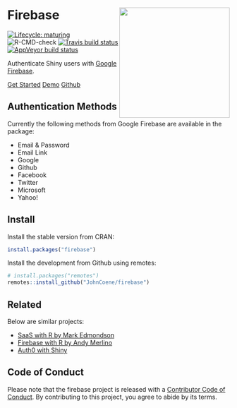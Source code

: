 # Firebase <img src="logo.png" align="right" height="250px" />

<!-- badges: start -->
[![Lifecycle: maturing](https://img.shields.io/badge/lifecycle-maturing-blue.svg)](https://www.tidyverse.org/lifecycle/#maturing)
![R-CMD-check](https://github.com/JohnCoene/fireblaze/workflows/R-CMD-check/badge.svg) 
[![Travis build status](https://travis-ci.org/JohnCoene/firebase.svg?branch=master)](https://travis-ci.org/JohnCoene/firebase)
[![AppVeyor build status](https://ci.appveyor.com/api/projects/status/github/JohnCoene/firebase?branch=master&svg=true)](https://ci.appveyor.com/project/JohnCoene/firebase)
<!-- badges: end -->

Authenticate Shiny users with [Google Firebase](https://firebase.google.com).

<a href="articles/get-started.html" class="btn btn-default"><i class="fa fa-rocket blue__color"></i> Get Started</a>
<a href="https://shiny.john-coene.com/firebase" target="_blank" class="btn btn-default"><i class="fa fa-desktop blue__color"></i> Demo</a>
<a href="https://github.com/JohnCoene/firebase" class="btn btn-default"><i class="fa fa-github blue__color"></i> Github</a>

## Authentication Methods

Currently the following methods from Google Firebase are available in the package:

* Email & Password
* Email Link
* Google
* Github
* Facebook
* Twitter
* Microsoft
* Yahoo!

## Install

Install the stable version from CRAN:

```r
install.packages("firebase")
```

Install the development from Github using remotes:

```r
# install.packages("remotes")
remotes::install_github("JohnCoene/firebase")
```

## Related

Below are similar projects:

- [SaaS with R by Mark Edmondson](https://github.com/MarkEdmondson1234/Shiny-R-SaaS/)
- [Firebase with R by Andy Merlino](https://github.com/shinyonfire/sof-auth-example)
- [Auth0 with Shiny](https://auth0.com/blog/adding-authentication-to-shiny-server/)

## Code of Conduct
  
Please note that the firebase project is released with a [Contributor Code of Conduct](https://contributor-covenant.org/version/2/0/CODE_OF_CONDUCT.html). By contributing to this project, you agree to abide by its terms.
